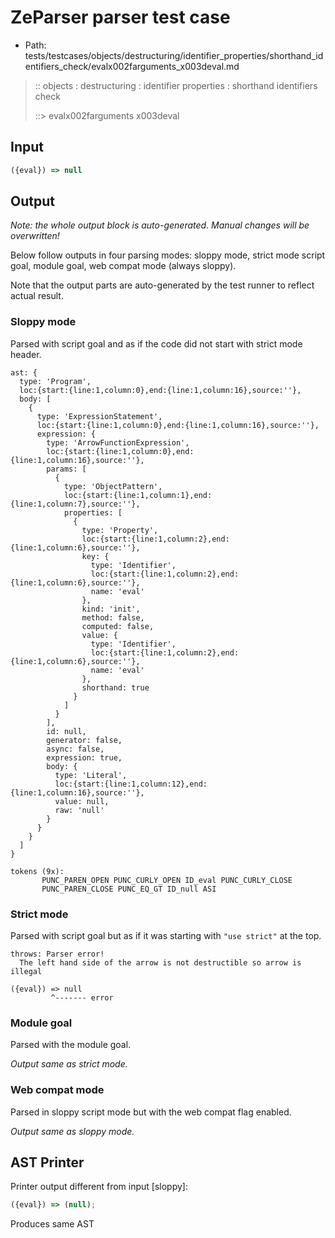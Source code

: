 # ZeParser parser test case

- Path: tests/testcases/objects/destructuring/identifier_properties/shorthand_identifiers_check/evalx002farguments_x003deval.md

> :: objects : destructuring : identifier properties : shorthand identifiers check
>
> ::> evalx002farguments x003deval

## Input

`````js
({eval}) => null
`````

## Output

_Note: the whole output block is auto-generated. Manual changes will be overwritten!_

Below follow outputs in four parsing modes: sloppy mode, strict mode script goal, module goal, web compat mode (always sloppy).

Note that the output parts are auto-generated by the test runner to reflect actual result.

### Sloppy mode

Parsed with script goal and as if the code did not start with strict mode header.

`````
ast: {
  type: 'Program',
  loc:{start:{line:1,column:0},end:{line:1,column:16},source:''},
  body: [
    {
      type: 'ExpressionStatement',
      loc:{start:{line:1,column:0},end:{line:1,column:16},source:''},
      expression: {
        type: 'ArrowFunctionExpression',
        loc:{start:{line:1,column:0},end:{line:1,column:16},source:''},
        params: [
          {
            type: 'ObjectPattern',
            loc:{start:{line:1,column:1},end:{line:1,column:7},source:''},
            properties: [
              {
                type: 'Property',
                loc:{start:{line:1,column:2},end:{line:1,column:6},source:''},
                key: {
                  type: 'Identifier',
                  loc:{start:{line:1,column:2},end:{line:1,column:6},source:''},
                  name: 'eval'
                },
                kind: 'init',
                method: false,
                computed: false,
                value: {
                  type: 'Identifier',
                  loc:{start:{line:1,column:2},end:{line:1,column:6},source:''},
                  name: 'eval'
                },
                shorthand: true
              }
            ]
          }
        ],
        id: null,
        generator: false,
        async: false,
        expression: true,
        body: {
          type: 'Literal',
          loc:{start:{line:1,column:12},end:{line:1,column:16},source:''},
          value: null,
          raw: 'null'
        }
      }
    }
  ]
}

tokens (9x):
       PUNC_PAREN_OPEN PUNC_CURLY_OPEN ID_eval PUNC_CURLY_CLOSE
       PUNC_PAREN_CLOSE PUNC_EQ_GT ID_null ASI
`````

### Strict mode

Parsed with script goal but as if it was starting with `"use strict"` at the top.

`````
throws: Parser error!
  The left hand side of the arrow is not destructible so arrow is illegal

({eval}) => null
         ^------- error
`````


### Module goal

Parsed with the module goal.

_Output same as strict mode._

### Web compat mode

Parsed in sloppy script mode but with the web compat flag enabled.

_Output same as sloppy mode._

## AST Printer

Printer output different from input [sloppy]:

````js
({eval}) => (null);
````

Produces same AST

